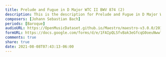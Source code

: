```yaml
---
title: Prelude and Fugue in D Major WTC II BWV 874 (2)
description: This is the description for Prelude and Fugue in D Major WTC II BWV 874 by Johann Sebastian Bach
composers: [Johann Sebastian Bach]
periods: [Baroque]
audioURL: https://OpenMusicDataset.github.io/Maestro/maestro-v3.0.0/2013/ORIG-MIDI_02_7_6_13_Group__MID--AUDIO_05_R1_2013_wav--1.midi
formURL: https://docs.google.com/forms/d/e/1FAIpQLSfvBak3eGfcqG0oeuNwwlHnNzT9uEE1eRJdIbA1GutPENWf5w/viewform
comments: true
share: true
date: 2021-08-08T07:43:13-06:00
---
```

